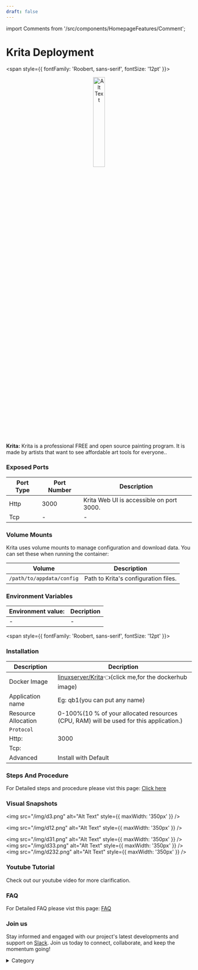```yaml
---
draft: false
---
```

import Comments from '/src/components/HomepageFeatures/Comment';

# Krita Deployment


<span style={{ fontFamily: 'Roobert, sans-serif', fontSize: '12pt' }}>



<p align="center">
  <img src="/img/33.png" alt="Alt Text" width="25%"/>
</p> 

**Krita:**
Krita is a professional FREE and open source painting program. It is made by artists that want to see affordable art tools for everyone..



### Exposed Ports

| Port Type | Port Number | Description                               |
| --------- | ----------- | ----------------------------------------- |
| Http      | 3000       | Krita Web UI is accessible on port 3000. |
| Tcp       | -           | -             |

### Volume Mounts

Krita uses volume mounts to manage configuration and download data. You can set these when running the container:

| Volume                       | Description                                  |
| ---------------------------- | -------------------------------------------- |
| `/path/to/appdata/config`    | Path to Krita's configuration files.  |



### Environment Variables


|   **Environment value:**          | Decription                                                                                                               | 
| --------------------- | ------                                                                                                                   | 
|-       |  -                              |

</span>


<span style={{ fontFamily: 'Roobert, sans-serif', fontSize: '12pt' }}>

### Installation


|  Description          | Decription                                                                                                               | 
| --------------------- | ------                                                                                                                   | 
| Docker Image          |   [linuxserver/Krita](https://hub.docker.com/r/linuxserver/krita)👈(click me,for the dockerhub image)                           |
| Application name      |  Eg: qb1(you can put any name)                                                                                        | 
| Resource Allocation   |  0-100%(10 % of your allocated resources (CPU, RAM) will be used for this application.)                                  | 
| `Protocol`            |                                                                                                                          | 
|  Http:                |     3000                                                                                                                    |
|  Tcp:                 |                                                                                                                        | 
|    Advanced           |    Install with Default                                                                                                  |




### Steps And Procedure

For Detailed steps and procedure please vist this page: [Click here](https://techscaleinfinite.github.io/introduction/cloud-float/Steps%20and%20procedure)



### Visual Snapshots


<img src="/img/d3.png" alt="Alt Text" style={{ maxWidth: '350px' }} />

<img src="/img/d12.png" alt="Alt Text" style={{ maxWidth: '350px' }} />

<img src="/img/d31.png" alt="Alt Text" style={{ maxWidth: '350px' }} /> <img src="/img/d33.png" alt="Alt Text" style={{ maxWidth: '350px' }} /> <img src="/img/d232.png" alt="Alt Text" style={{ maxWidth: '350px' }} />









### Youtube Tutorial&#x20;

Check out our youtube video for more clarification.



### FAQ

For Detailed FAQ please vist this page: [FAQ](https://techscaleinfinite.github.io/FAQ)

### Join us

Stay informed and engaged with our project's latest developments and support on [Slack](https://app.slack.com/client/T04QS32JX6E/C04QKEWE146). Join us today to connect, collaborate, and keep the momentum going!&#x20;

<details>

<summary>Category</summary>

Kubernetes, cloud computing, DevOps, cloud services, hosting platform, container orchestration, cloud infrastructure, cloud deployment, cloud management, cloud technology, cloud solutions, Krita

</details>

</span>


<Comments />